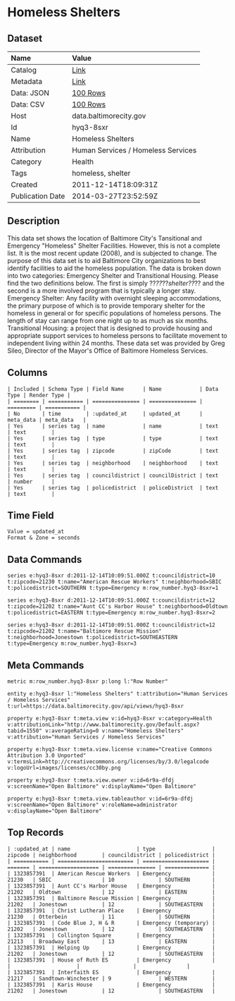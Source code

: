 # Homeless Shelters

## Dataset

| Name | Value |
| :--- | :---- |
| Catalog | [Link](https://catalog.data.gov/dataset/homeless-shelters-bee9d) |
| Metadata | [Link](https://data.baltimorecity.gov/api/views/hyq3-8sxr) |
| Data: JSON | [100 Rows](https://data.baltimorecity.gov/api/views/hyq3-8sxr/rows.json?max_rows=100) |
| Data: CSV | [100 Rows](https://data.baltimorecity.gov/api/views/hyq3-8sxr/rows.csv?max_rows=100) |
| Host | data.baltimorecity.gov |
| Id | hyq3-8sxr |
| Name | Homeless Shelters |
| Attribution | Human Services / Homeless Services |
| Category | Health |
| Tags | homeless, shelter |
| Created | 2011-12-14T18:09:31Z |
| Publication Date | 2014-03-27T23:52:59Z |

## Description

This data set shows the location of Baltimore City's Tansitional and Emergency "Homeless" Shelter Facilities. However, this is not a complete list. It is the most recent update (2008), and is subjected to change. The purpose of this data set is to aid Baltimore City organizations to best identify facilities to aid the homeless population. The data is broken down into two categories: Emergency Shelter and Transitional Housing. Please find the two definitions below. The first is simply ??_??_??_shelter??_?? and the second is a more involved program that is typically a longer stay. Emergency Shelter: Any facility with overnight sleeping accommodations, the primary purpose of which is to provide temporary shelter for the homeless in general or for specific populations of homeless persons. The length of stay can range from one night up to as much as six months. Transitional Housing: a project that is designed to provide housing and appropriate support services to homeless persons to facilitate movement to independent living within 24 months. These data set was provided by Greg Sileo, Director of the Mayor's Office of Baltimore Homeless Services.

## Columns

```ls
| Included | Schema Type | Field Name      | Name            | Data Type | Render Type |
| ======== | =========== | =============== | =============== | ========= | =========== |
| No       | time        | :updated_at     | updated_at      | meta_data | meta_data   |
| Yes      | series tag  | name            | name            | text      | text        |
| Yes      | series tag  | type            | type            | text      | text        |
| Yes      | series tag  | zipcode         | zipCode         | text      | text        |
| Yes      | series tag  | neighborhood    | neighborhood    | text      | text        |
| Yes      | series tag  | councildistrict | councilDistrict | text      | number      |
| Yes      | series tag  | policedistrict  | policeDistrict  | text      | text        |
```

## Time Field

```ls
Value = updated_at
Format & Zone = seconds
```

## Data Commands

```ls
series e:hyq3-8sxr d:2011-12-14T10:09:51.000Z t:councildistrict=10 t:zipcode=21230 t:name="American Rescue Workers" t:neighborhood=SBIC t:policedistrict=SOUTHERN t:type=Emergency m:row_number.hyq3-8sxr=1

series e:hyq3-8sxr d:2011-12-14T10:09:51.000Z t:councildistrict=12 t:zipcode=21202 t:name="Aunt CC's Harbor House" t:neighborhood=Oldtown t:policedistrict=EASTERN t:type=Emergency m:row_number.hyq3-8sxr=2

series e:hyq3-8sxr d:2011-12-14T10:09:51.000Z t:councildistrict=12 t:zipcode=21202 t:name="Baltimore Rescue Mission" t:neighborhood=Jonestown t:policedistrict=SOUTHEASTERN t:type=Emergency m:row_number.hyq3-8sxr=3
```

## Meta Commands

```ls
metric m:row_number.hyq3-8sxr p:long l:"Row Number"

entity e:hyq3-8sxr l:"Homeless Shelters" t:attribution="Human Services / Homeless Services" t:url=https://data.baltimorecity.gov/api/views/hyq3-8sxr

property e:hyq3-8sxr t:meta.view v:id=hyq3-8sxr v:category=Health v:attributionLink="http://www.baltimorecity.gov/Default.aspx?tabid=1550" v:averageRating=0 v:name="Homeless Shelters" v:attribution="Human Services / Homeless Services"

property e:hyq3-8sxr t:meta.view.license v:name="Creative Commons Attribution 3.0 Unported" v:termsLink=http://creativecommons.org/licenses/by/3.0/legalcode v:logoUrl=images/licenses/cc30by.png

property e:hyq3-8sxr t:meta.view.owner v:id=6r9a-dfdj v:screenName="Open Baltimore" v:displayName="Open Baltimore"

property e:hyq3-8sxr t:meta.view.tableauthor v:id=6r9a-dfdj v:screenName="Open Baltimore" v:roleName=administrator v:displayName="Open Baltimore"
```

## Top Records

```ls
| :updated_at | name                     | type                  | zipcode | neighborhood        | councildistrict | policedistrict | 
| =========== | ======================== | ===================== | ======= | =================== | =============== | ============== | 
| 1323857391  | American Rescue Workers  | Emergency             | 21230   | SBIC                | 10              | SOUTHERN       | 
| 1323857391  | Aunt CC's Harbor House   | Emergency             | 21202   | Oldtown             | 12              | EASTERN        | 
| 1323857391  | Baltimore Rescue Mission | Emergency             | 21202   | Jonestown           | 12              | SOUTHEASTERN   | 
| 1323857391  | Christ Lutheran Place    | Emergency             | 21230   | Otterbein           | 11              | SOUTHERN       | 
| 1323857391  | Code Blue J, H & R       | Emergency (temporary) | 21202   | Jonestown           | 12              | SOUTHEASTERN   | 
| 1323857391  | Collington Square        | Emergency             | 21213   | Broadway East       | 13              | EASTERN        | 
| 1323857391  | Helping Up               | Emergency             | 21202   | Jonestown           | 12              | SOUTHEASTERN   | 
| 1323857391  | House of Ruth ES         | Emergency             |         |                     |                 |                | 
| 1323857391  | Interfaith ES            | Emergency             | 21217   | Sandtown-Winchester | 9               | WESTERN        | 
| 1323857391  | Karis House              | Emergency             | 21202   | Jonestown           | 12              | SOUTHEASTERN   | 
```